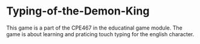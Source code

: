 # Typing-of-the-Demon-King
This game is a part of the CPE467 in the educatinal game module. The game is about learning and praticing touch typing for the english character.
